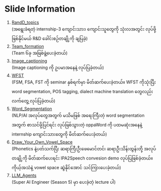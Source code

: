 # Slide Information  

1. [RandD_topics](https://github.com/ye-kyaw-thu/LU_Lab_Intern3_2025/tree/main/slides/1.RandD_topics)  
   (အရွေးခံရတဲ့ internship-3 ကျောင်းသား၊ ကျောင်းသူတွေကို သုံးလအတွင်း လုပ်ဖို့ ဖြစ်နိုင်မယ် R&D ခေါင်းစဉ်တချို့ကို ချပြခဲ့)  
2. [Team_formation](https://github.com/ye-kyaw-thu/LU_Lab_Intern3_2025/tree/main/slides/2.Team_Formation)  
   (Team ၆ခု အဖြစ်ဖွဲ့ပေးခဲ့တယ်)  
3. [Image_captioning](https://github.com/ye-kyaw-thu/LU_Lab_Intern3_2025/tree/main/slides/3.Image_captioning)  
   (Image captioning ကို ဥပမာအနေနဲ့ လုပ်ပြခဲ့တယ်)   
4. [WFST](https://github.com/ye-kyaw-thu/LU_Lab_Intern3_2025/tree/main/slides/4.WFST)  
   (FSM, FSA, FST ကို seminar နှစ်ရက်မှာ မိတ်ဆက်ပေးခဲ့တယ်။ WFST ကိုသုံးပြီး word segmentation, POS tagging, dialect machine translation တွေလည်း လက်တွေ့ လုပ်ပြခဲ့တယ်)  
5. [Word_Segmentation](https://github.com/ye-kyaw-thu/LU_Lab_Intern3_2025/tree/main/slides/5.Word_Segmentation)  
   (NLP/AI အလုပ်တွေအတွက် မသိမဖြစ် အရေးကြီးတဲ့ word segmentation အတွက် စာသင်ဖို့ပြင်ရင်း လုပ်ဖြစ်သွားတဲ့ oppaWord ကို ပထမဆုံးအနေနဲ့ internship ကျောင်းသားတွေကို မိတ်ဆက်ပေးခဲ့တယ်)  
6. [Draw_Your_Own_Vowel_Space](https://github.com/ye-kyaw-thu/LU_Lab_Intern3_2025/tree/main/slides/6.Draw_Your_Own_Vowel_Space)   
   (Phonetics နဲ့ပတ်သက်ပြီး ဆရာကြီးဦးဖေမောင်တင်၊ ဆရာဦးသိန်းထွန်းတို့ အလုပ်တချို့ကို မိတ်ဆက်ပေးရင်း IPA2Speech convesion demo လုပ်ပြဖြစ်ခဲ့တယ်။ ကိုယ့်အသံနဲ့ vowel space ဆွဲနိုင်အောင် သင်ကြားပေးခဲ့တယ်)  
7. [LLM_Agents](https://github.com/ye-kyaw-thu/LU_Lab_Intern3_2025/tree/main/slides/7.LLM_Agents)  
(Super AI Engineer (Season 5) မှာ ပေးခဲ့တဲ့ lecture ပါ)  
